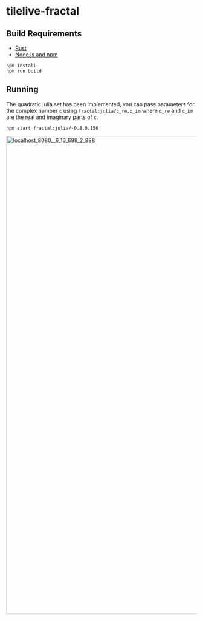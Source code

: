 # tilelive-fractal

## Build Requirements
- [Rust](https://www.rust-lang.org/)
- [Node.js and npm](https://nodejs.org/)

```
npm install
npm run build
```

## Running

The quadratic julia set has been implemented, you can pass parameters for
the complex number `c` using `fractal:julia/c_re,c_im` where `c_re` and `c_im` are the real and imaginary parts of `c`.

```
npm start fractal:julia/-0.8,0.156
```

<img width="1260" alt="localhost_8080__6_16_699_2_988" src="https://cloud.githubusercontent.com/assets/719357/13823125/b291f79a-eb7e-11e5-8718-158507169f7b.png">
